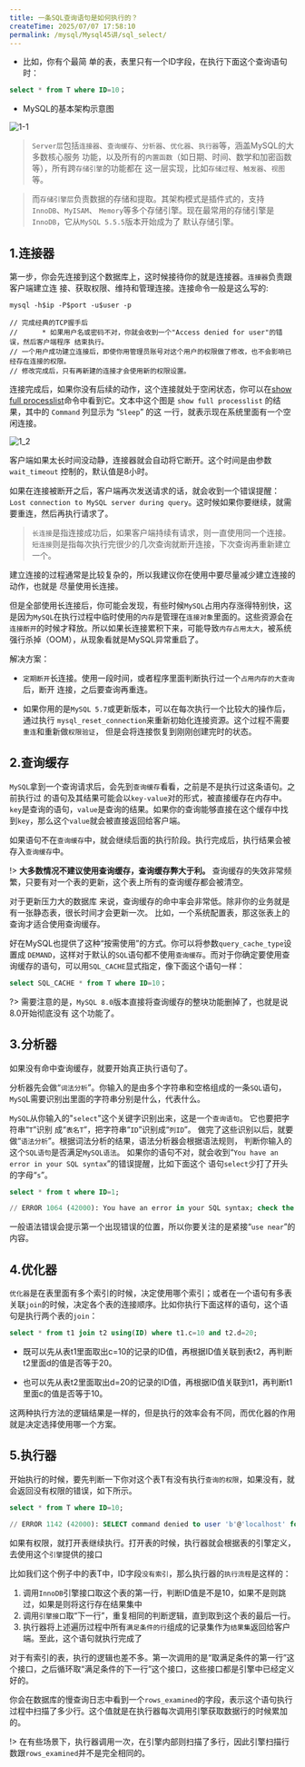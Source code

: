 ```yaml
---
title: 一条SQL查询语句是如何执行的？
createTime: 2025/07/07 17:58:10
permalink: /mysql/Mysql45讲/sql_select/
---
```


- 比如，你有个最简 单的表，表里只有一个ID字段，在执行下面这个查询语句时：

```sql
select * from T where ID=10；
```

- MySQL的基本架构示意图

![1-1](./img/1_1.png)

> `Server层`包括`连接器`、`查询缓存`、`分析器`、`优化器`、`执行器`等，涵盖MySQL的大多数核心服务 功能，以及所有的`内置函数`（如日期、时间、数学和加密函数等），所有跨`存储引擎`的功能都在 这一层实现，比如`存储过程`、`触发器`、`视图`等。

> 而`存储引擎层`负责数据的存储和提取。其架构模式是插件式的，支持`InnoDB`、`MyISAM`、 `Memory`等多个存储引擎。现在最常用的存储引擎是`InnoDB`，它从`MySQL 5.5.5`版本开始成为了 默认存储引擎。

## 1.连接器

第一步，你会先连接到这个数据库上，这时候接待你的就是连接器。`连接器`负责跟客户端建立连 接、获取权限、维持和管理连接。连接命令一般是这么写的:

```terminal
mysql -h$ip -P$port -u$user -p  

// 完成经典的TCP握手后
//      * 如果用户名或密码不对，你就会收到一个"Access denied for user"的错误，然后客户端程序 结束执行。
// 一个用户成功建立连接后，即使你用管理员账号对这个用户的权限做了修改，也不会影响已经存在连接的权限。
// 修改完成后，只有再新建的连接才会使用新的权限设置。
```

连接完成后，如果你没有后续的动作，这个连接就处于空闲状态，你可以在[show full processlist](/mysql/Mysql实践技巧/processlist.md)命令中看到它。文本中这个图是 `show full processlist` 的结果，其中的 `Command` 列显示为 “`Sleep`” 的这 一行，就表示现在系统里面有一个空闲连接。

![1_2](./img/1_2.png)

客户端如果太长时间没动静，连接器就会自动将它断开。这个时间是由参数 `wait_timeout` 控制的，默认值是8小时。

如果在连接被断开之后，客户端再次发送请求的话，就会收到一个错误提醒： `Lost connection to MySQL server during query`。这时候如果你要继续，就需要重连，然后再执行请求了。

> `长连接`是指连接成功后，如果客户端持续有请求，则一直使用同一个连接。
> `短连接`则是指每次执行完很少的几次查询就断开连接，下次查询再重新建立一个。

建立连接的过程通常是比较复杂的，所以我建议你在使用中要尽量减少建立连接的动作，也就是 尽量使用长连接。

但是全部使用长连接后，你可能会发现，有些时候`MySQL`占用内存涨得特别快，这是因为`MySQL`在执行过程中临时使用的`内存`是管理在`连接对象`里面的。这些资源会在`连接断开`的时候才释放。所以如果长连接累积下来，可能导致`内存占用太大`，被系统强行杀掉（OOM），从现象看就是MySQL异常重启了。

解决方案：

* `定期断开`长连接。使用一段时间，或者程序里面判断执行过一个`占用内存的大查询`后，断开 连接，之后要查询再重连。

* 如果你用的是`MySQL 5.7`或更新版本，可以在每次执行一个比较大的操作后，通过执行 `mysql_reset_connection`来重新初始化连接资源。这个过程不需要`重连`和重新做`权限验证`， 但是会将连接恢复到刚刚创建完时的状态。


## 2.查询缓存

`MySQL`拿到一个查询请求后，会先到`查询缓存`看看，之前是不是执行过这条语句。之前执行过 的语句及其结果可能会以`key-value`对的形式，被直接缓存在内存中。`key`是查询的语句，`value`是查询的结果。如果你的查询能够直接在这个缓存中找到`key`，那么这个`value`就会被直接返回给客户端。

如果语句不在`查询缓存`中，就会继续后面的执行阶段。执行完成后，执行结果会被存入`查询缓存`中。

!> **大多数情况不建议使用查询缓存，查询缓存弊大于利。** 查询缓存的失效非常频繁，只要有对一个表的更新，这个表上所有的查询缓存都会被清空。

对于更新压力大的数据库 来说，查询缓存的命中率会非常低。除非你的业务就是有一张静态表，很长时间才会更新一次。 比如，一个系统配置表，那这张表上的查询才适合使用查询缓存。

好在MySQL也提供了这种“按需使用”的方式。你可以将参数`query_cache_type`设置成 `DEMAND`，这样对于默认的`SQL`语句都不使用`查询缓存`。而对于你确定要使用查询缓存的语句，可以用`SQL_CACHE`显式指定，像下面这个语句一样：


```sql
select SQL_CACHE * from T where ID=10；
```

?> 需要注意的是，`MySQL 8.0`版本直接将查询缓存的整块功能删掉了，也就是说8.0开始彻底没有 这个功能了。


## 3.分析器

如果没有命中查询缓存，就要开始真正执行语句了。

分析器先会做“`词法分析`”。你输入的是由多个字符串和空格组成的一条`SQL`语句，`MySQ`L需要识别出里面的字符串分别是什么，代表什么。

`MySQL`从你输入的"`select`"这个关键字识别出来，这是一个`查询语句`。
它也要把字符串“`T`”识别 成“`表名T`”，把字符串“`ID`”识别成“`列ID`”。 
做完了这些识别以后，就要做“`语法分析`”。根据词法分析的结果，语法分析器会根据语法规则， 判断你输入的这个`SQL语句`是否满足`MySQL语法`。 如果你的语句不对，就会收到“`You have an error in your SQL syntax`”的错误提醒，比如下面这个 语句`select`少打了开头的字母“`s`”。

```sql
select * from t where ID=1;

// ERROR 1064 (42000): You have an error in your SQL syntax; check the manual that corresponds to ...
```

一般语法错误会提示第一个出现错误的位置，所以你要关注的是紧接“`use near`”的内容。

## 4.优化器

`优化器`是在表里面有多个索引的时候，决定使用哪个索引；或者在一个语句有多表关联`join`的时候，决定各个表的连接顺序。比如你执行下面这样的语句，这个语句是执行两个表的`join`：

```sql
select * from t1 join t2 using(ID) where t1.c=10 and t2.d=20;
```

- 既可以先从表t1里面取出c=10的记录的ID值，再根据ID值关联到表t2，再判断t2里面d的值是否等于20。

- 也可以先从表t2里面取出d=20的记录的ID值，再根据ID值关联到t1，再判断t1里面c的值是否等于10。

这两种执行方法的逻辑结果是一样的，但是执行的效率会有不同，而优化器的作用就是决定选择使用哪一个方案。


## 5.执行器

开始执行的时候，要先判断一下你对这个表T有没有执行`查询的权限`，如果没有，就会返回没有权限的错误，如下所示。

```sql
select * from T where ID=10;

// ERROR 1142 (42000): SELECT command denied to user 'b'@'localhost' for table 'T'
```

如果有权限，就打开表继续执行。打开表的时候，执行器就会根据表的引擎定义，去使用这个`引擎`提供的接口

比如我们这个例子中的表T中，ID字段`没有索引`，那么执行器的`执行流程`是这样的：

1. 调用`InnoDB`引擎接口取这个表的第一行，判断ID值是不是10，如果不是则跳过，如果是则将这行存在结果集中
2. 调用`引擎接口`取“下一行”，重复相同的判断逻辑，直到取到这个表的最后一行。
3. 执行器将上述遍历过程中所有`满足条件的行`组成的记录集作为`结果集`返回给客户端。至此，这个语句就执行完成了

对于有索引的表，执行的逻辑也差不多。第一次调用的是“取满足条件的第一行”这个接口，之后循环取“满足条件的下一行”这个接口，这些接口都是引擎中已经定义好的。


你会在数据库的慢查询日志中看到一个`rows_examined`的字段，表示这个语句执行过程中扫描了多少行。这个值就是在执行器每次调用引擎获取数据行的时候累加的。

!> 在有些场景下，执行器调用一次，在引擎内部则扫描了多行，因此引擎扫描行数跟`rows_examined`并不是完全相同的。
